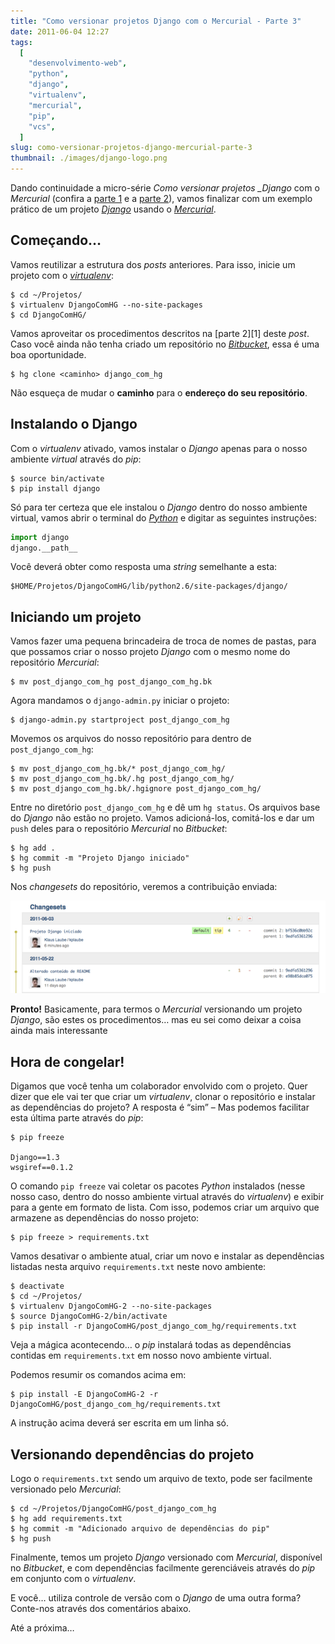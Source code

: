 ```yaml
---
title: "Como versionar projetos Django com o Mercurial - Parte 3"
date: 2011-06-04 12:27
tags:
  [
    "desenvolvimento-web",
    "python",
    "django",
    "virtualenv",
    "mercurial",
    "pip",
    "vcs",
  ]
slug: como-versionar-projetos-django-mercurial-parte-3
thumbnail: ./images/django-logo.png
---
```


Dando continuidade a micro-série _Como versionar projetos \_Django_ com o
_Mercurial_ (confira a [parte 1][] e a [parte 2][]), vamos finalizar com
um exemplo prático de um projeto [_Django_][] usando o [_Mercurial_][].

## Começando…

Vamos reutilizar a estrutura dos _posts_ anteriores. Para isso, inicie
um projeto com o [_virtualenv_][]:

```text
$ cd ~/Projetos/
$ virtualenv DjangoComHG --no-site-packages
$ cd DjangoComHG/
```

Vamos aproveitar os procedimentos descritos na [parte 2][1] deste
_post_. Caso você ainda não tenha criado um repositório no
[_Bitbucket_][], essa é uma boa oportunidade.

```text
$ hg clone <caminho> django_com_hg
```

Não esqueça de mudar o **caminho** para o **endereço do seu
repositório**.

## Instalando o Django

Com o _virtualenv_ ativado, vamos instalar o _Django_ apenas para o
nosso ambiente _virtual_ através do _pip_:

```text
$ source bin/activate
$ pip install django
```

Só para ter certeza que ele instalou o _Django_ dentro do nosso ambiente
virtual, vamos abrir o terminal do [_Python_][] e digitar as seguintes
instruções:

```python
import django
django.__path__
```

Você deverá obter como resposta uma _string_ semelhante a esta:

```text
$HOME/Projetos/DjangoComHG/lib/python2.6/site-packages/django/
```

## Iniciando um projeto

Vamos fazer uma pequena brincadeira de troca de nomes de pastas, para
que possamos criar o nosso projeto _Django_ com o mesmo nome do
repositório _Mercurial_:

```text
$ mv post_django_com_hg post_django_com_hg.bk
```

Agora mandamos o `django-admin.py` iniciar o projeto:

```text
$ django-admin.py startproject post_django_com_hg
```

Movemos os arquivos do nosso repositório para dentro de
`post_django_com_hg`:

```text
$ mv post_django_com_hg.bk/* post_django_com_hg/
$ mv post_django_com_hg.bk/.hg post_django_com_hg/
$ mv post_django_com_hg.bk/.hgignore post_django_com_hg/
```

Entre no diretório `post_django_com_hg` e dê um `hg status`. Os
arquivos base do _Django_ não estão no projeto. Vamos adicioná-los,
comitá-los e dar um `push` deles para o repositório _Mercurial_ no
_Bitbucket_:

```text
$ hg add .
$ hg commit -m "Projeto Django iniciado"
$ hg push
```

Nos _changesets_ do repositório, veremos a contribuição enviada:

!["Changeset no BitBucket"](./images/changesets-no-bitbucket.png "Changeset no BitBucket")

**Pronto!** Basicamente, para termos o _Mercurial_ versionando um
projeto _Django_, são estes os procedimentos… mas eu sei como deixar a
coisa ainda mais interessante

## Hora de congelar!

Digamos que você tenha um colaborador envolvido com o projeto. Quer
dizer que ele vai ter que criar um _virtualenv_, clonar o repositório e
instalar as dependências do projeto? A resposta é “sim” – Mas podemos
facilitar esta última parte através do _pip_:

```text
$ pip freeze

Django==1.3
wsgiref==0.1.2
```

O comando `pip freeze` vai coletar os pacotes _Python_ instalados
(nesse nosso caso, dentro do nosso ambiente virtual através do
_virtualenv_) e exibir para a gente em formato de lista. Com isso,
podemos criar um arquivo que armazene as dependências do nosso projeto:

```text
$ pip freeze > requirements.txt
```

Vamos desativar o ambiente atual, criar um novo e instalar as
dependências listadas nesta arquivo `requirements.txt` neste novo
ambiente:

```text
$ deactivate
$ cd ~/Projetos/
$ virtualenv DjangoComHG-2 --no-site-packages
$ source DjangoComHG-2/bin/activate
$ pip install -r DjangoComHG/post_django_com_hg/requirements.txt
```

Veja a mágica acontecendo… o _pip_ instalará todas as dependências
contidas em `requirements.txt` em nosso novo ambiente virtual.

Podemos resumir os comandos acima em:

```text
$ pip install -E DjangoComHG-2 -r DjangoComHG/post_django_com_hg/requirements.txt
```

A instrução acima deverá ser escrita em um linha só.

## Versionando dependências do projeto

Logo o `requirements.txt` sendo um arquivo de texto, pode ser
facilmente versionado pelo _Mercurial_:

```text
$ cd ~/Projetos/DjangoComHG/post_django_com_hg
$ hg add requirements.txt
$ hg commit -m "Adicionado arquivo de dependências do pip"
$ hg push
```

Finalmente, temos um projeto _Django_ versionado com _Mercurial_,
disponível no _Bitbucket_, e com dependências facilmente gerenciáveis
através do _pip_ em conjunto com o _virtualenv_.

E você… utiliza controle de versão com o _Django_ de uma outra forma?
Conte-nos através dos comentários abaixo.

Até a próxima…

[parte 1]: /2011/05/10/como-versionar-projetos-django-mercurial-parte.html
[parte 2]: /2011/05/22/como-versionar-projetos-django-mercurial-parte-2.html "Como versionar projetos Django com o Mercurial - Parte 2"
[_django_]: /tag/django.html "Leia mais sobre Django"
[_mercurial_]: /tag/mercurial.html "Leia mais sobre Mercurial"
[_virtualenv_]: /tag/virtualenv.html "Leia mais sobre virtualenv"
[_bitbucket_]: http://www.bitbucket.org/ "Versione e compartilhe código com o Mercurial"
[_python_]: /tag/python.html "Leia mais sobre Python"
